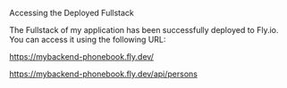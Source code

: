 Accessing the Deployed Fullstack

The Fullstack of my application has been successfully deployed to Fly.io. You can access it using the following URL:

https://mybackend-phonebook.fly.dev/

https://mybackend-phonebook.fly.dev/api/persons